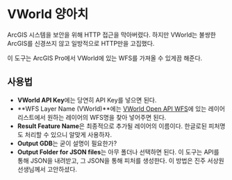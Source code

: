 # VWorld 양아치

ArcGIS 시스템을 보안을 위해 HTTP 접근을 막아버렸다.
하지만 VWorld는 불쌍한 ArcGIS를 신경쓰지 않고 일방적으로 HTTP만을 고집했다.

이 도구는 ArcGIS Pro에서 VWorld에 있는 WFS를 가져올 수 있게끔 해준다.

## 사용법
- **VWorld API Key**에는 당연히 API Key를 넣으면 된다.
- **WFS Layer Name (VWorld)**에는 [VWorld Open API WFS](https://www.vworld.kr/dev/v4dv_wmsguide2_s001.do)에 있는 레이어 리스트에서 원하는 레이어의 WFS명을 찾아 넣어주면 된다.
- **Result Feature Name**은 최종적으로 추가될 레이어의 이름이다. 한글로된 피처명도 처리할 수 있으니 알맞게 사용하자.
- **Output GDB**는 굳이 설명이 필요한가?
- **Output Folder for JSON files**는 아무 폴더나 선택하면 된다. 이 도구는 API를 통해 JSON을 내려받고, 그 JSON을 통해 피처를 생성한다. 이 방법은 진주 서상원 선생님께서 고안하셨다.